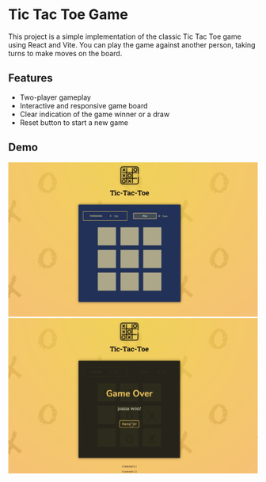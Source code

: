 # Tic Tac Toe Game

This project is a simple implementation of the classic Tic Tac Toe game using React and Vite. You can play the game against another person, taking turns to make moves on the board.

## Features

- Two-player gameplay
- Interactive and responsive game board
- Clear indication of the game winner or a draw
- Reset button to start a new game

## Demo

![Demo one ](./public/image-1.png)
![Demo two](./public/image-2.png)
